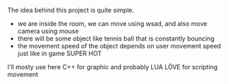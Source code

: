 The idea behind this project is quite simple.
- we are inside the room, we can move using wsad, and also move camera using mouse
- there will be some object like tennis ball that is constantly bouncing
- the movement speed of the object depends on user movement speed just like in game SUPER HOT

I'll mosty use here C++ for graphic and probably LUA LÖVE for scripting movement
